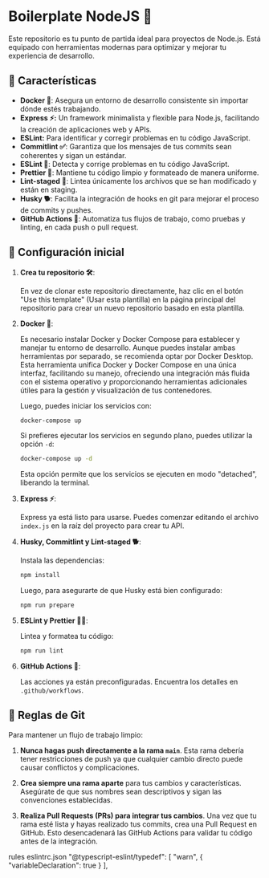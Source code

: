 # Boilerplate NodeJS 🚀

Este repositorio es tu punto de partida ideal para proyectos de Node.js. Está equipado con herramientas modernas para optimizar y mejorar tu experiencia de desarrollo.

## 🌟 Características

- **Docker 🐳**: Asegura un entorno de desarrollo consistente sin importar dónde estés trabajando.
- **Express ⚡:** Un framework minimalista y flexible para Node.js, facilitando la creación de aplicaciones web y APIs.
- **ESLint:** Para identificar y corregir problemas en tu código JavaScript.
- **Commitlint ✅**: Garantiza que los mensajes de tus commits sean coherentes y sigan un estándar.
- **ESLint 📜**: Detecta y corrige problemas en tu código JavaScript.
- **Prettier 🎨**: Mantiene tu código limpio y formateado de manera uniforme.
- **Lint-staged 💼**: Lintea únicamente los archivos que se han modificado y están en staging.
- **Husky 🐕**: Facilita la integración de hooks en git para mejorar el proceso de commits y pushes.
- **GitHub Actions 🤖**: Automatiza tus flujos de trabajo, como pruebas y linting, en cada push o pull request.

## 🚀 Configuración inicial

1. **Crea tu repositorio 🛠️**:

   En vez de clonar este repositorio directamente, haz clic en el botón "Use this template" (Usar esta plantilla) en la página principal del repositorio para crear un nuevo repositorio basado en esta plantilla.

2. **Docker 🐳**:

   Es necesario instalar Docker y Docker Compose para establecer y manejar tu entorno de desarrollo. Aunque puedes instalar ambas herramientas por separado, se recomienda optar por Docker Desktop. Esta herramienta unifica Docker y Docker Compose en una única interfaz, facilitando su manejo, ofreciendo una integración más fluida con el sistema operativo y proporcionando herramientas adicionales útiles para la gestión y visualización de tus contenedores.

   Luego, puedes iniciar los servicios con:

   ```bash
   docker-compose up
   ```

   Si prefieres ejecutar los servicios en segundo plano, puedes utilizar la opción `-d`:

   ```bash
   docker-compose up -d
   ```

   Esta opción permite que los servicios se ejecuten en modo "detached", liberando la terminal.

3. **Express ⚡**:

   Express ya está listo para usarse. Puedes comenzar editando el archivo `index.js` en la raíz del proyecto para crear tu API.

4. **Husky, Commitlint y Lint-staged 🐕**:

   Instala las dependencias:

   ```bash
   npm install
   ```

   Luego, para asegurarte de que Husky está bien configurado:

   ```bash
   npm run prepare
   ```

5. **ESLint y Prettier 📜🎨**:

   Lintea y formatea tu código:

   ```bash
   npm run lint
   ```

6. **GitHub Actions 🤖**:

   Las acciones ya están preconfiguradas. Encuentra los detalles en `.github/workflows`.

## 📢 Reglas de Git

Para mantener un flujo de trabajo limpio:

1. **Nunca hagas push directamente a la rama `main`**. Esta rama debería tener restricciones de push ya que cualquier cambio directo puede causar conflictos y complicaciones.

2. **Crea siempre una rama aparte** para tus cambios y características. Asegúrate de que sus nombres sean descriptivos y sigan las convenciones establecidas.

3. **Realiza Pull Requests (PRs) para integrar tus cambios**. Una vez que tu rama esté lista y hayas realizado tus commits, crea una Pull Request en GitHub. Esto desencadenará las GitHub Actions para validar tu código antes de la integración.

rules eslintrc.json
"@typescript-eslint/typedef": [
            "warn",
            {
                "variableDeclaration": true
            }
        ],